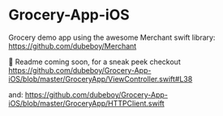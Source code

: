 # Grocery-App-iOS
Grocery demo app using the awesome Merchant swift library: https://github.com/dubeboy/Merchant

🚧 Readme coming soon, for a sneak peek checkout https://github.com/dubeboy/Grocery-App-iOS/blob/master/GroceryApp/ViewController.swift#L38

and:  https://github.com/dubeboy/Grocery-App-iOS/blob/master/GroceryApp/HTTPClient.swift
